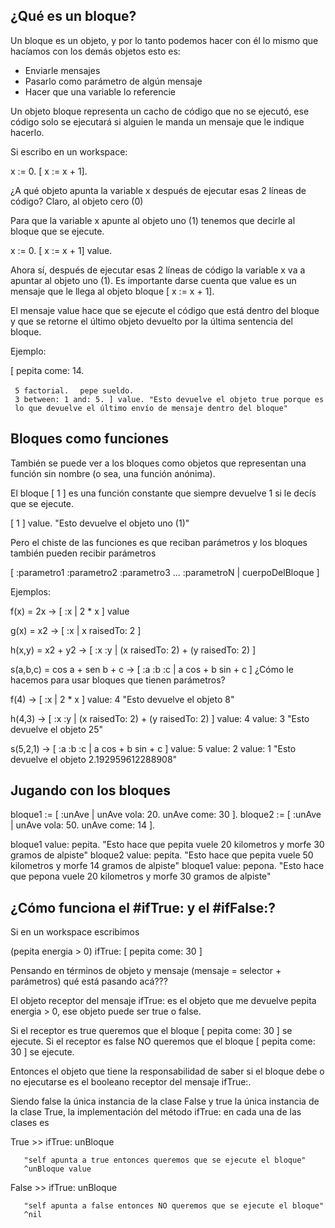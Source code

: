 ¿Qué es un bloque?
------------------

Un bloque es un objeto, y por lo tanto podemos hacer con él lo mismo que hacíamos con los demás objetos esto es:

-   Enviarle mensajes
-   Pasarlo como parámetro de algún mensaje
-   Hacer que una variable lo referencie

Un objeto bloque representa un cacho de código que no se ejecutó, ese código solo se ejecutará si alguien le manda un mensaje que le indique hacerlo.

Si escribo en un workspace:

x := 0. \[ x := x + 1\].

¿A qué objeto apunta la variable x después de ejecutar esas 2 líneas de código? Claro, al objeto cero (0)

Para que la variable x apunte al objeto uno (1) tenemos que decirle al bloque que se ejecute.

x := 0. \[ x := x + 1\] value.

Ahora sí, después de ejecutar esas 2 líneas de código la variable x va a apuntar al objeto uno (1). Es importante darse cuenta que value es un mensaje que le llega al objeto bloque \[ x := x + 1\].

El mensaje value hace que se ejecute el código que está dentro del bloque y que se retorne el último objeto devuelto por la última sentencia del bloque.

Ejemplo:

\[ pepita come: 14.

` 5 factorial. `
` pepe sueldo.`
` 3 between: 1 and: 5. ] value. "Esto devuelve el objeto true porque es lo que devuelve el último envío de mensaje dentro del bloque"`

Bloques como funciones
----------------------

También se puede ver a los bloques como objetos que representan una función sin nombre (o sea, una función anónima).

El bloque \[ 1 \] es una función constante que siempre devuelve 1 si le decís que se ejecute.

\[ 1 \] value. "Esto devuelve el objeto uno (1)"

Pero el chiste de las funciones es que reciban parámetros y los bloques también pueden recibir parámetros

\[ :parametro1 :parametro2 :parametro3 ... :parametroN | cuerpoDelBloque \]

Ejemplos:

f(x) = 2x -&gt; \[ :x | 2 \* x \] value

g(x) = x2 -&gt; \[ :x | x raisedTo: 2 \]

h(x,y) = x2 + y2 -&gt; \[ :x :y | (x raisedTo: 2) + (y raisedTo: 2) \]

s(a,b,c) = cos a + sen b + c -&gt; \[ :a :b :c | a cos + b sin + c \] ¿Cómo le hacemos para usar bloques que tienen parámetros?

f(4) -&gt; \[ :x | 2 \* x \] value: 4 "Esto devuelve el objeto 8"

h(4,3) -&gt; \[ :x :y | (x raisedTo: 2) + (y raisedTo: 2) \] value: 4 value: 3 "Esto devuelve el objeto 25"

s(5,2,1) -&gt; \[ :a :b :c | a cos + b sin + c \] value: 5 value: 2 value: 1 "Esto devuelve el objeto 2.192959612288908"

Jugando con los bloques
-----------------------

bloque1 := \[ :unAve | unAve vola: 20. unAve come: 30 \]. bloque2 := \[ :unAve | unAve vola: 50. unAve come: 14 \].

bloque1 value: pepita. "Esto hace que pepita vuele 20 kilometros y morfe 30 gramos de alpiste" bloque2 value: pepita. "Esto hace que pepita vuele 50 kilometros y morfe 14 gramos de alpiste" bloque1 value: pepona. "Esto hace que pepona vuele 20 kilometros y morfe 30 gramos de alpiste"

¿Cómo funciona el \#ifTrue: y el \#ifFalse:?
--------------------------------------------

Si en un workspace escribimos

(pepita energia &gt; 0) ifTrue: \[ pepita come: 30 \]

Pensando en términos de objeto y mensaje (mensaje = selector + parámetros) qué está pasando acá???

El objeto receptor del mensaje ifTrue: es el objeto que me devuelve pepita energia &gt; 0, ese objeto puede ser true o false.

Si el receptor es true queremos que el bloque \[ pepita come: 30 \] se ejecute. Si el receptor es false NO queremos que el bloque \[ pepita come: 30 \] se ejecute.

Entonces el objeto que tiene la responsabilidad de saber si el bloque debe o no ejecutarse es el booleano receptor del mensaje ifTrue:.

Siendo false la única instancia de la clase False y true la única instancia de la clase True, la implementación del método ifTrue: en cada una de las clases es

True &gt;&gt; ifTrue: unBloque

`   "self apunta a true entonces queremos que se ejecute el bloque"`
`   ^unBloque value `

False &gt;&gt; ifTrue: unBloque

`   "self apunta a false entonces NO queremos que se ejecute el bloque"`
`   ^nil`
